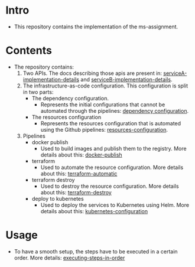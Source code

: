 # Intro
- This repository contains the implementation of the ms-assignment.

# Contents
- The repository contains:
  1. Two APIs. The docs describing those apis are present in: [serviceA-implementation-details](/docs/serviceA-implementation-details.md) and [serviceB-implementation-details](/docs/serviceB-implementation-details.md).
  2. The infrastructure-as-code configuration. This configuration is split in two parts:
     - The dependency configuration.
       -  Represents the initial configurations that cannot be automated through the pipelines: [dependency configuration](/docs/dependency-configuration.md).
     - The resources configuration 
       -  Represents the resources configuration that is automated using the Github pipelines: [resources-configuration](/docs/resources-configuration.md).
  3. Pipelines
     - docker publish
       - Used to build images and publish them to the registry. More details about this: [docker-publish](/docs/docker-publish.md)
     - terraform
       - Used to automate the resource configuration. More details about this: [terraform-automatic](/docs/terraform-automatic.md)
     - terraform destroy
       - Used to destroy the resource configuration. More details about this: [terraform-destroy](/docs/terraform-destroy.md)
     - deploy to kubernetes
       - Used to deploy the services to Kubernetes using Helm. More details about this: [kubernetes-configuration](/docs/kubernetes-configuration.md)

# Usage
- To have a smooth setup, the steps have to be executed in a certain order. More details: [executing-steps-in-order](/docs/executing-steps-in-order.md)
